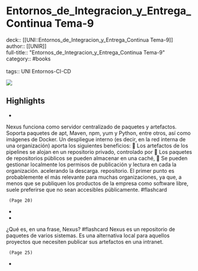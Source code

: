 # Entornos_de_Integracion_y_Entrega_Continua Tema-9

deck:: [[UNI::Entornos_de_Integracion_y_Entrega_Continua Tema-9]]\
author:: [[UNIR]]\
full-title:: "Entornos_de_Integracion_y_Entrega_Continua Tema-9"\
category:: #books\
\
tags:: UNI Entornos-CI-CD  

![](https://readwise-assets.s3.amazonaws.com/media/uploaded_book_covers/profile_22942/eec69a14-5d36-490d-9fff-950f952183e3.jpg)

## Highlights
- 

Nexus funciona como servidor centralizado de paquetes y artefactos. Soporta paquetes de apt, Maven, npm, yum y Python, entre otros, así como imágenes de Docker. Un despliegue interno (es decir, en la red interna de una organización) aporta los siguientes beneficios:  Los artefactos de los pipelines se alojan en un repositorio privado, controlado por  Los paquetes de repositorios públicos se pueden almacenar en una caché,  Se pueden gestionar localmente los permisos de publicación y lectura en cada la organización. acelerando la descarga. repositorio. El primer punto es probablemente el más relevante para muchas organizaciones, ya que, a menos que se publiquen los productos de la empresa como software libre, suele preferirse que no sean accesibles públicamente. #flashcard 


     (Page 20)
-
- 
 ¿Qué es, en una frase, Nexus? #flashcard 
    Nexus es un repositorio de paquetes de varios sistemas. Es una alternativa local para aquellos proyectos que necesiten publicar sus artefactos en una intranet.

     (Page 25)
-
